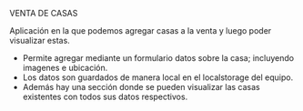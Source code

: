 VENTA DE CASAS

Aplicación en la que podemos agregar casas a la venta y luego poder visualizar estas.

- Permite agregar mediante un formulario datos sobre la casa; incluyendo imagenes e ubicación.
- Los datos son guardados de manera local en el localstorage del equipo.
- Además hay una sección donde se pueden visualizar las casas existentes con todos sus datos respectivos.
